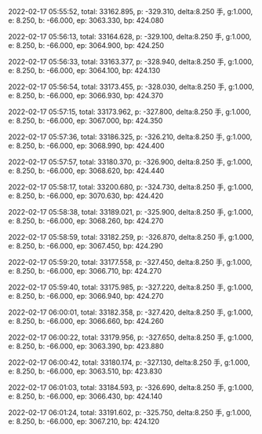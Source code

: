 2022-02-17 05:55:52, total: 33162.895, p: -329.310, delta:8.250 手, g:1.000, e: 8.250, b: -66.000, ep: 3063.330, bp: 424.080

2022-02-17 05:56:13, total: 33164.628, p: -329.100, delta:8.250 手, g:1.000, e: 8.250, b: -66.000, ep: 3064.900, bp: 424.250

2022-02-17 05:56:33, total: 33163.377, p: -328.940, delta:8.250 手, g:1.000, e: 8.250, b: -66.000, ep: 3064.100, bp: 424.130

2022-02-17 05:56:54, total: 33173.455, p: -328.030, delta:8.250 手, g:1.000, e: 8.250, b: -66.000, ep: 3066.930, bp: 424.370

2022-02-17 05:57:15, total: 33173.962, p: -327.800, delta:8.250 手, g:1.000, e: 8.250, b: -66.000, ep: 3067.000, bp: 424.350

2022-02-17 05:57:36, total: 33186.325, p: -326.210, delta:8.250 手, g:1.000, e: 8.250, b: -66.000, ep: 3068.990, bp: 424.400

2022-02-17 05:57:57, total: 33180.370, p: -326.900, delta:8.250 手, g:1.000, e: 8.250, b: -66.000, ep: 3068.620, bp: 424.440

2022-02-17 05:58:17, total: 33200.680, p: -324.730, delta:8.250 手, g:1.000, e: 8.250, b: -66.000, ep: 3070.630, bp: 424.420

2022-02-17 05:58:38, total: 33189.021, p: -325.900, delta:8.250 手, g:1.000, e: 8.250, b: -66.000, ep: 3068.260, bp: 424.270

2022-02-17 05:58:59, total: 33182.259, p: -326.870, delta:8.250 手, g:1.000, e: 8.250, b: -66.000, ep: 3067.450, bp: 424.290

2022-02-17 05:59:20, total: 33177.558, p: -327.450, delta:8.250 手, g:1.000, e: 8.250, b: -66.000, ep: 3066.710, bp: 424.270

2022-02-17 05:59:40, total: 33175.985, p: -327.220, delta:8.250 手, g:1.000, e: 8.250, b: -66.000, ep: 3066.940, bp: 424.270

2022-02-17 06:00:01, total: 33182.358, p: -327.420, delta:8.250 手, g:1.000, e: 8.250, b: -66.000, ep: 3066.660, bp: 424.260

2022-02-17 06:00:22, total: 33179.956, p: -327.650, delta:8.250 手, g:1.000, e: 8.250, b: -66.000, ep: 3063.390, bp: 423.880

2022-02-17 06:00:42, total: 33180.174, p: -327.130, delta:8.250 手, g:1.000, e: 8.250, b: -66.000, ep: 3063.510, bp: 423.830

2022-02-17 06:01:03, total: 33184.593, p: -326.690, delta:8.250 手, g:1.000, e: 8.250, b: -66.000, ep: 3066.430, bp: 424.140

2022-02-17 06:01:24, total: 33191.602, p: -325.750, delta:8.250 手, g:1.000, e: 8.250, b: -66.000, ep: 3067.210, bp: 424.120